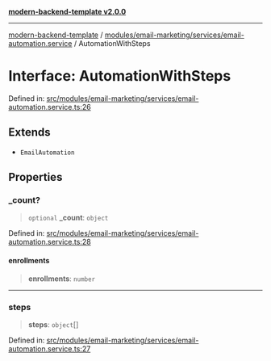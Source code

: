 [**modern-backend-template v2.0.0**](../../../../../README.md)

***

[modern-backend-template](../../../../../modules.md) / [modules/email-marketing/services/email-automation.service](../README.md) / AutomationWithSteps

# Interface: AutomationWithSteps

Defined in: [src/modules/email-marketing/services/email-automation.service.ts:26](https://github.com/maemreyo/saas-4cus-nodejs/blob/2a5b3f3aa11335dfa561e80e1feabb8e6084261e/src/modules/email-marketing/services/email-automation.service.ts#L26)

## Extends

- `EmailAutomation`

## Properties

### \_count?

> `optional` **\_count**: `object`

Defined in: [src/modules/email-marketing/services/email-automation.service.ts:28](https://github.com/maemreyo/saas-4cus-nodejs/blob/2a5b3f3aa11335dfa561e80e1feabb8e6084261e/src/modules/email-marketing/services/email-automation.service.ts#L28)

#### enrollments

> **enrollments**: `number`

***

### steps

> **steps**: `object`[]

Defined in: [src/modules/email-marketing/services/email-automation.service.ts:27](https://github.com/maemreyo/saas-4cus-nodejs/blob/2a5b3f3aa11335dfa561e80e1feabb8e6084261e/src/modules/email-marketing/services/email-automation.service.ts#L27)
